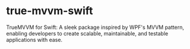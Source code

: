 # true-mvvm-swift
TrueMVVM for Swift: A sleek package inspired by WPF's MVVM pattern, enabling developers to create scalable, maintainable, and testable applications with ease.
